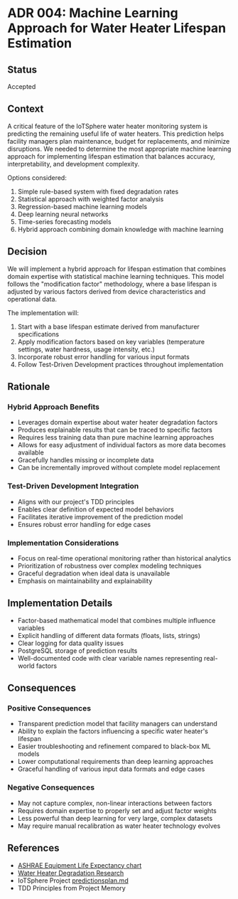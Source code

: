 # ADR 004: Machine Learning Approach for Water Heater Lifespan Estimation

## Status
Accepted

## Context
A critical feature of the IoTSphere water heater monitoring system is predicting the remaining useful life of water heaters. This prediction helps facility managers plan maintenance, budget for replacements, and minimize disruptions. We needed to determine the most appropriate machine learning approach for implementing lifespan estimation that balances accuracy, interpretability, and development complexity.

Options considered:
1. Simple rule-based system with fixed degradation rates
2. Statistical approach with weighted factor analysis
3. Regression-based machine learning models
4. Deep learning neural networks
5. Time-series forecasting models
6. Hybrid approach combining domain knowledge with machine learning

## Decision
We will implement a hybrid approach for lifespan estimation that combines domain expertise with statistical machine learning techniques. This model follows the "modification factor" methodology, where a base lifespan is adjusted by various factors derived from device characteristics and operational data.

The implementation will:
1. Start with a base lifespan estimate derived from manufacturer specifications
2. Apply modification factors based on key variables (temperature settings, water hardness, usage intensity, etc.)
3. Incorporate robust error handling for various input formats
4. Follow Test-Driven Development practices throughout implementation

## Rationale

### Hybrid Approach Benefits
- Leverages domain expertise about water heater degradation factors
- Produces explainable results that can be traced to specific factors
- Requires less training data than pure machine learning approaches
- Allows for easy adjustment of individual factors as more data becomes available
- Gracefully handles missing or incomplete data
- Can be incrementally improved without complete model replacement

### Test-Driven Development Integration
- Aligns with our project's TDD principles
- Enables clear definition of expected model behaviors
- Facilitates iterative improvement of the prediction model
- Ensures robust error handling for edge cases

### Implementation Considerations
- Focus on real-time operational monitoring rather than historical analytics
- Prioritization of robustness over complex modeling techniques
- Graceful degradation when ideal data is unavailable
- Emphasis on maintainability and explainability

## Implementation Details
- Factor-based mathematical model that combines multiple influence variables
- Explicit handling of different data formats (floats, lists, strings)
- Clear logging for data quality issues
- PostgreSQL storage of prediction results
- Well-documented code with clear variable names representing real-world factors

## Consequences

### Positive Consequences
- Transparent prediction model that facility managers can understand
- Ability to explain the factors influencing a specific water heater's lifespan
- Easier troubleshooting and refinement compared to black-box ML models
- Lower computational requirements than deep learning approaches
- Graceful handling of various input data formats and edge cases

### Negative Consequences
- May not capture complex, non-linear interactions between factors
- Requires domain expertise to properly set and adjust factor weights
- Less powerful than deep learning for very large, complex datasets
- May require manual recalibration as water heater technology evolves

## References
- [ASHRAE Equipment Life Expectancy chart](https://www.ashrae.org/technical-resources/research)
- [Water Heater Degradation Research](https://www.energy.gov/energysaver/water-heating)
- IoTSphere Project [predictionsplan.md](/docs/predictionsplan.md)
- TDD Principles from Project Memory
